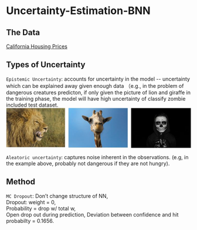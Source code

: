 # Uncertainty-Estimation-BNN
## The Data
[California Housing Prices](https://www.kaggle.com/camnugent/california-housing-prices)  
## Types of Uncertainty
`Epistemic Uncertainty`: accounts for uncertainty in the model -- uncertainty which can be explained away given enough data （e.g., in the problem of dangerous creatures predicton, if only given the picture of lion and giraffe in the training phase, the model will have high uncertainty of classify zombie included test dataset.  
![e1](https://github.com/yizhanyang/Uncertainty-Estimation-BNN/blob/master/e1.jpg)  
  
`Aleatoric uncertainty`: captures noise inherent in the observations. (e.g, in the example above, probably not dangerous if they are not hungry).  
## Method
`MC Dropout`:  Don’t change structure of NN,   
Dropout: weight = 0,   
Probability = drop w/ total w,  
Open drop out during prediction,
Deviation between confidence and hit probabilty = 0.1656.
